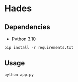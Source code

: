 # Hades

## Dependencies
- Python 3.10
```python
pip install -r requirements.txt
```

## Usage
```python
python app.py
```